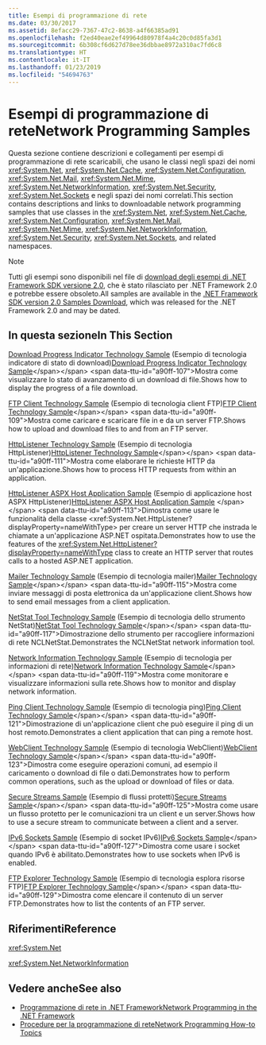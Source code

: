 ```yaml
---
title: Esempi di programmazione di rete
ms.date: 03/30/2017
ms.assetid: 8efacc29-7367-47c2-8638-a4f66385ad91
ms.openlocfilehash: f2ed40eae2ef49964d80978f4a4c20c0d85fa3d1
ms.sourcegitcommit: 6b308cf6d627d78ee36dbbae8972a310ac7fd6c8
ms.translationtype: HT
ms.contentlocale: it-IT
ms.lasthandoff: 01/23/2019
ms.locfileid: "54694763"
---
```

# <a name="network-programming-samples"></a><span data-ttu-id="a90ff-102">Esempi di programmazione di rete</span><span class="sxs-lookup"><span data-stu-id="a90ff-102">Network Programming Samples</span></span>
<span data-ttu-id="a90ff-103">Questa sezione contiene descrizioni e collegamenti per esempi di programmazione di rete scaricabili, che usano le classi negli spazi dei nomi <xref:System.Net>, <xref:System.Net.Cache>, <xref:System.Net.Configuration>, <xref:System.Net.Mail>, <xref:System.Net.Mime>, <xref:System.Net.NetworkInformation>, <xref:System.Net.Security>, <xref:System.Net.Sockets> e negli spazi dei nomi correlati.</span><span class="sxs-lookup"><span data-stu-id="a90ff-103">This section contains descriptions and links to downloadable network programming samples that use classes in the <xref:System.Net>, <xref:System.Net.Cache>, <xref:System.Net.Configuration>, <xref:System.Net.Mail>, <xref:System.Net.Mime>, <xref:System.Net.NetworkInformation>, <xref:System.Net.Security>, <xref:System.Net.Sockets>, and related namespaces.</span></span> 
  
> [!NOTE]
> <span data-ttu-id="a90ff-104">Tutti gli esempi sono disponibili nel file di [download degli esempi di .NET Framework SDK versione 2.0](https://www.microsoft.com/download/confirmation.aspx?id=22181), che è stato rilasciato per .NET Framework 2.0 e potrebbe essere obsoleto.</span><span class="sxs-lookup"><span data-stu-id="a90ff-104">All samples are available in the [.NET Framework SDK version 2.0 Samples Download](https://www.microsoft.com/download/confirmation.aspx?id=22181), which was released for the .NET Framework 2.0 and may be dated.</span></span>

## <a name="in-this-section"></a><span data-ttu-id="a90ff-105">In questa sezione</span><span class="sxs-lookup"><span data-stu-id="a90ff-105">In This Section</span></span>  
 <span data-ttu-id="a90ff-106">[Download Progress Indicator Technology Sample](https://msdn.microsoft.com/library/t8w6294a(v=vs.85).aspx) (Esempio di tecnologia indicatore di stato di download)</span><span class="sxs-lookup"><span data-stu-id="a90ff-106">[Download Progress Indicator Technology Sample](https://msdn.microsoft.com/library/t8w6294a(v=vs.85).aspx)</span></span>  
 <span data-ttu-id="a90ff-107">Mostra come visualizzare lo stato di avanzamento di un download di file.</span><span class="sxs-lookup"><span data-stu-id="a90ff-107">Shows how to display the progress of a file download.</span></span>  
  
 <span data-ttu-id="a90ff-108">[FTP Client Technology Sample](https://msdn.microsoft.com/library/b7810t5c(v=vs.85).aspx) (Esempio di tecnologia client FTP)</span><span class="sxs-lookup"><span data-stu-id="a90ff-108">[FTP Client Technology Sample](https://msdn.microsoft.com/library/b7810t5c(v=vs.85).aspx)</span></span>  
 <span data-ttu-id="a90ff-109">Mostra come caricare e scaricare file in e da un server FTP.</span><span class="sxs-lookup"><span data-stu-id="a90ff-109">Shows how to upload and download files to and from an FTP server.</span></span>  
  
 <span data-ttu-id="a90ff-110">[HttpListener Technology Sample](https://msdn.microsoft.com/library/y7cbb2y2(v=vs.85).aspx) (Esempio di tecnologia HttpListener)</span><span class="sxs-lookup"><span data-stu-id="a90ff-110">[HttpListener Technology Sample](https://msdn.microsoft.com/library/y7cbb2y2(v=vs.85).aspx)</span></span>  
 <span data-ttu-id="a90ff-111">Mostra come elaborare le richieste HTTP da un'applicazione.</span><span class="sxs-lookup"><span data-stu-id="a90ff-111">Shows how to process HTTP requests from within an application.</span></span>  
 
 <span data-ttu-id="a90ff-112">[HttpListener ASPX Host Application Sample](https://docs.microsoft.com/previous-versions/visualstudio/visual-studio-2008/dd767375(v%3dvs.90))  (Esempio di applicazione host ASPX HttpListener)</span><span class="sxs-lookup"><span data-stu-id="a90ff-112">[HttpListener ASPX Host Application Sample](https://docs.microsoft.com/previous-versions/visualstudio/visual-studio-2008/dd767375(v%3dvs.90)) </span></span>  
 <span data-ttu-id="a90ff-113">Dimostra come usare le funzionalità della classe <xref:System.Net.HttpListener?displayProperty=nameWithType> per creare un server HTTP che instrada le chiamate a un'applicazione ASP.NET ospitata.</span><span class="sxs-lookup"><span data-stu-id="a90ff-113">Demonstrates how to use the features of the <xref:System.Net.HttpListener?displayProperty=nameWithType> class to create an HTTP server that routes calls to a hosted ASP.NET application.</span></span>
  
 <span data-ttu-id="a90ff-114">[Mailer Technology Sample](https://msdn.microsoft.com/library/whw7xbk2(v=vs.85).aspx) (Esempio di tecnologia mailer)</span><span class="sxs-lookup"><span data-stu-id="a90ff-114">[Mailer Technology Sample](https://msdn.microsoft.com/library/whw7xbk2(v=vs.85).aspx)</span></span>  
 <span data-ttu-id="a90ff-115">Mostra come inviare messaggi di posta elettronica da un'applicazione client.</span><span class="sxs-lookup"><span data-stu-id="a90ff-115">Shows how to send email messages from a client application.</span></span>  
  
 <span data-ttu-id="a90ff-116">[NetStat Tool Technology Sample](https://msdn.microsoft.com/library/ks32hs88(v=vs.85).aspx) (Esempio di tecnologia dello strumento NetStat)</span><span class="sxs-lookup"><span data-stu-id="a90ff-116">[NetStat Tool Technology Sample](https://msdn.microsoft.com/library/ks32hs88(v=vs.85).aspx)</span></span>  
 <span data-ttu-id="a90ff-117">Dimostrazione dello strumento per raccogliere informazioni di rete NCLNetStat.</span><span class="sxs-lookup"><span data-stu-id="a90ff-117">Demonstrates the NCLNetStat network information tool.</span></span>  
  
 <span data-ttu-id="a90ff-118">[Network Information Technology Sample](https://msdn.microsoft.com/library/2xatedhd(v=vs.85).aspx) (Esempio di tecnologia per informazioni di rete)</span><span class="sxs-lookup"><span data-stu-id="a90ff-118">[Network Information Technology Sample](https://msdn.microsoft.com/library/2xatedhd(v=vs.85).aspx)</span></span>  
 <span data-ttu-id="a90ff-119">Mostra come monitorare e visualizzare informazioni sulla rete.</span><span class="sxs-lookup"><span data-stu-id="a90ff-119">Shows how to monitor and display network information.</span></span>  
  
 <span data-ttu-id="a90ff-120">[Ping Client Technology Sample](https://msdn.microsoft.com/library/5253acs7(v=vs.85).aspx) (Esempio di tecnologia ping)</span><span class="sxs-lookup"><span data-stu-id="a90ff-120">[Ping Client Technology Sample](https://msdn.microsoft.com/library/5253acs7(v=vs.85).aspx)</span></span>  
 <span data-ttu-id="a90ff-121">Dimostrazione di un'applicazione client che può eseguire il ping di un host remoto.</span><span class="sxs-lookup"><span data-stu-id="a90ff-121">Demonstrates a client application that can ping a remote host.</span></span>  
  
 <span data-ttu-id="a90ff-122">[WebClient Technology Sample](https://msdn.microsoft.com/library/fxk992zc(v=vs.85).aspx) (Esempio di tecnologia WebClient)</span><span class="sxs-lookup"><span data-stu-id="a90ff-122">[WebClient Technology Sample](https://msdn.microsoft.com/library/fxk992zc(v=vs.85).aspx)</span></span>  
 <span data-ttu-id="a90ff-123">Dimostra come eseguire operazioni comuni, ad esempio il caricamento o download di file o dati.</span><span class="sxs-lookup"><span data-stu-id="a90ff-123">Demonstrates how to perform common operations, such as the upload or download of files or data.</span></span>  
  
 <span data-ttu-id="a90ff-124">[Secure Streams Sample](https://msdn.microsoft.com/library/ms180980(v=vs.85).aspx) (Esempio di flussi protetti)</span><span class="sxs-lookup"><span data-stu-id="a90ff-124">[Secure Streams Sample](https://msdn.microsoft.com/library/ms180980(v=vs.85).aspx)</span></span>  
 <span data-ttu-id="a90ff-125">Mostra come usare un flusso protetto per le comunicazioni tra un client e un server.</span><span class="sxs-lookup"><span data-stu-id="a90ff-125">Shows how to use a secure stream to communicate between a client and a server.</span></span>  
  
 <span data-ttu-id="a90ff-126">[IPv6 Sockets Sample](https://msdn.microsoft.com/library/ms180981(v=vs.85).aspx) (Esempio di socket IPv6)</span><span class="sxs-lookup"><span data-stu-id="a90ff-126">[IPv6 Sockets Sample](https://msdn.microsoft.com/library/ms180981(v=vs.85).aspx)</span></span>  
 <span data-ttu-id="a90ff-127">Dimostra come usare i socket quando IPv6 è abilitato.</span><span class="sxs-lookup"><span data-stu-id="a90ff-127">Demonstrates how to use sockets when IPv6 is enabled.</span></span>  
  
 <span data-ttu-id="a90ff-128">[FTP Explorer Technology Sample](https://msdn.microsoft.com/library/ms233623(v=vs.85).aspx) (Esempio di tecnologia esplora risorse FTP)</span><span class="sxs-lookup"><span data-stu-id="a90ff-128">[FTP Explorer Technology Sample](https://msdn.microsoft.com/library/ms233623(v=vs.85).aspx)</span></span>  
 <span data-ttu-id="a90ff-129">Dimostra come elencare il contenuto di un server FTP.</span><span class="sxs-lookup"><span data-stu-id="a90ff-129">Demonstrates how to list the contents of an FTP server.</span></span>  
  
  
## <a name="reference"></a><span data-ttu-id="a90ff-130">Riferimenti</span><span class="sxs-lookup"><span data-stu-id="a90ff-130">Reference</span></span>  
 <xref:System.Net>  
  
 <xref:System.Net.NetworkInformation>  
  
## <a name="see-also"></a><span data-ttu-id="a90ff-131">Vedere anche</span><span class="sxs-lookup"><span data-stu-id="a90ff-131">See also</span></span>
- [<span data-ttu-id="a90ff-132">Programmazione di rete in .NET Framework</span><span class="sxs-lookup"><span data-stu-id="a90ff-132">Network Programming in the .NET Framework</span></span>](../../../docs/framework/network-programming/index.md)
- [<span data-ttu-id="a90ff-133">Procedure per la programmazione di rete</span><span class="sxs-lookup"><span data-stu-id="a90ff-133">Network Programming How-to Topics</span></span>](../../../docs/framework/network-programming/network-programming-how-to-topics.md)

